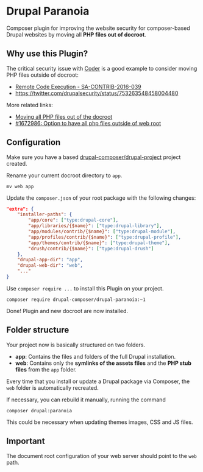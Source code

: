 # Drupal Paranoia
Composer plugin for improving the website security for composer-based Drupal websites by moving all __PHP files out of docroot__.

## Why use this Plugin?
The critical security issue with [Coder](https://www.drupal.org/project/coder) is a good example to consider moving PHP files outside of docroot: 
- [Remote Code Execution - SA-CONTRIB-2016-039](https://www.drupal.org/node/2765575)
- https://twitter.com/drupalsecurity/status/753263548458004480

More related links:
- [Moving all PHP files out of the docroot](https://www.drupal.org/node/2767907)
- [#1672986: Option to have all php files outside of web root](https://www.drupal.org/node/1672986)

## Configuration
Make sure you have a based [drupal-composer/drupal-project](https://github.com/drupal-composer/drupal-project) project created.

Rename your current docroot directory to `app`.
```
mv web app
```

Update the `composer.json` of your root package with the following changes:
```json
"extra": {
    "installer-paths": {
        "app/core": ["type:drupal-core"],
        "app/libraries/{$name}": ["type:drupal-library"],
        "app/modules/contrib/{$name}": ["type:drupal-module"],
        "app/profiles/contrib/{$name}": ["type:drupal-profile"],
        "app/themes/contrib/{$name}": ["type:drupal-theme"],
        "drush/contrib/{$name}": ["type:drupal-drush"]
    },
    "drupal-app-dir": "app",
    "drupal-web-dir": "web",
    "..."
}
```

Use `composer require ...` to install this Plugin on your project.
```
composer require drupal-composer/drupal-paranoia:~1
```

Done! Plugin and new docroot are now installed.

## Folder structure
Your project now is basically structured on two folders.
- __app__: Contains the files and folders of the full Drupal installation.
- __web__: Contains only the __symlinks of the assets files__ and the __PHP stub files__ from the `app` folder.

Every time that you install or update a Drupal package via Composer, the `web` folder is automatically recreated.

If necessary, you can rebuild it manually, running the command
```
composer drupal:paranoia
```

This could be necessary when updating themes images, CSS and JS files.

## Important
The document root configuration of your web server should point to the `web` path.

